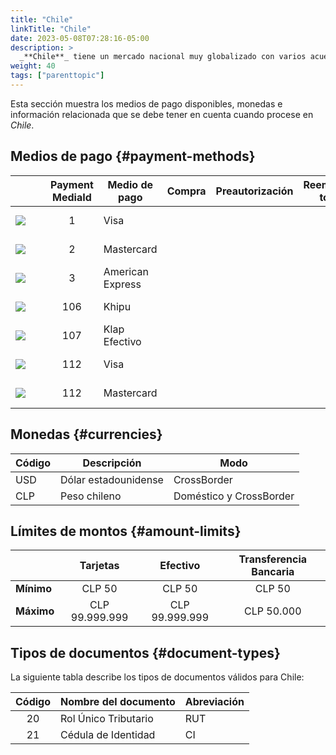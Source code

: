 ```yaml
---
title: "Chile"
linkTitle: "Chile"
date: 2023-05-08T07:28:16-05:00
description: >
  _**Chile**_ tiene un mercado nacional muy globalizado con varios acuerdos de libre comercio, incluidos los de _Estados Unidos_ y _China_. El poder adquisitivo es uno de los más altos de la región, y la creciente adopción de tarjetas de crédito y débito locales permite a los comercios de comercio electrónico ganar tracción rápidamente.
weight: 40
tags: ["parenttopic"]
---
```


Esta sección muestra los medios de pago disponibles, monedas e información relacionada que se debe tener en cuenta cuando procese en _Chile_.

## Medios de pago {#payment-methods}

| | Payment MediaId | Medio de pago | Compra | Preautorización | Reembolso total | Reembolso parcial | Tipo | Flujo |
|-----|:---:|---|:---:|:---:|:---:|:---:|-----|-----|
| <img src="https://s3.amazonaws.com/gateway.stage.bamboopayment.com/payment-method-logos/Visa_CreditCard.png"  style="min-width: 40px;" /> | 1 | Visa | <img src="/assets/check_mark_64.png" width="15px"/> | <img src="/assets/check_mark_64.png" width="15px"/> | <img src="/assets/check_mark_64.png" width="15px"/> | <img src="/assets/check_mark_64.png" width="15px"/> | Tarjeta de crédito | API |
| <img src="https://s3.amazonaws.com/gateway.stage.bamboopayment.com/payment-method-logos/MasterCard_CreditCard.png"  style="min-width: 40px;" /> | 2 | Mastercard | <img src="/assets/check_mark_64.png" width="15px"/> | <img src="/assets/check_mark_64.png" width="15px"/> | <img src="/assets/check_mark_64.png" width="15px"/> | <img src="/assets/check_mark_64.png" width="15px"/> | Tarjeta de crédito | API |
| <img src="https://s3.amazonaws.com/gateway.stage.bamboopayment.com/payment-method-logos/AmericanExpress_CreditCard.png"  style="min-width: 40px;" /> | 3 | American Express | <img src="/assets/check_mark_64.png" width="15px"/> | <img src="/assets/check_mark_64.png" width="15px"/> | <img src="/assets/check_mark_64.png" width="15px"/> | <img src="/assets/check_mark_64.png" width="15px"/> | Tarjeta de crédito | API |
| <img src="https://s3.amazonaws.com/gateway.stage.bamboopayment.com/payment-method-logos/Khipu_BankTransfer.png"  style="min-width: 40px;" />| 106 | Khipu | <img src="/assets/check_mark_64.png" width="15px"/> | <img src="/assets/x_mark_64.png" width="15px"/> | <img src="/assets/x_mark_64.png" width="15px"/> | <img src="/assets/x_mark_64.png" width="15px"/> | Transferencia Bancaria | Redirect |
| <img src="https://s3.amazonaws.com/gateway.stage.bamboopayment.com/payment-method-logos/Multicaja_PhysicalNetwork.png"  style="min-width: 40px;" />| 107 | Klap Efectivo | <img src="/assets/check_mark_64.png" width="15px"/> | <img src="/assets/x_mark_64.png" width="15px"/> | <img src="/assets/x_mark_64.png" width="15px"/> | <img src="/assets/x_mark_64.png" width="15px"/> | Efectivo | Redirect |
| <img src="https://s3.amazonaws.com/gateway.stage.bamboopayment.com/payment-method-logos/Visa_CreditCard.png"  style="min-width: 40px;" /> | 112 | Visa | <img src="/assets/check_mark_64.png" width="15px"/> | <img src="/assets/x_mark_64.png" width="15px"/> | <img src="/assets/x_mark_64.png" width="15px"/> | <img src="/assets/x_mark_64.png" width="15px"/> | Tarjeta Débito | Redirect |
| <img src="https://s3.amazonaws.com/gateway.stage.bamboopayment.com/payment-method-logos/MasterCard_CreditCard.png"  style="min-width: 40px;" /> | 112 | Mastercard | <img src="/assets/check_mark_64.png" width="15px"/> | <img src="/assets/x_mark_64.png" width="15px"/> | <img src="/assets/x_mark_64.png" width="15px"/> | <img src="/assets/x_mark_64.png" width="15px"/> | Tarjeta Débito | Redirect |

## Monedas {#currencies}

| Código | Descripción          | Modo                    |
|--------|----------------------|-------------------------|
| USD    | Dólar estadounidense | CrossBorder             |
| CLP    | Peso chileno         | Doméstico y CrossBorder |

## Límites de montos {#amount-limits}

|  | Tarjetas | Efectivo | Transferencia Bancaria |
|---|:---:|:---:|:---:|
| **Mínimo**  | CLP 50 | CLP 50 | CLP 50 |
| **Máximo** | CLP 99.999.999 | CLP 99.999.999 | CLP 50.000 |

## Tipos de documentos {#document-types}
La siguiente tabla describe los tipos de documentos válidos para Chile:

| Código | Nombre del documento | Abreviación |
|:------:|----------------------|-------------|
| 20     | Rol Único Tributario | RUT         |
| 21     | Cédula de Identidad  | CI          |